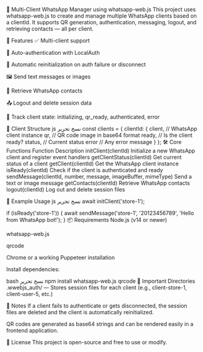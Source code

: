📲 Multi-Client WhatsApp Manager using whatsapp-web.js
This project uses whatsapp-web.js to create and manage multiple WhatsApp clients based on a clientId. It supports QR generation, authentication, messaging, logout, and retrieving contacts — all per client.

🚀 Features
✅ Multi-client support

🔐 Auto-authentication with LocalAuth

🔄 Automatic reinitialization on auth failure or disconnect

🖼️ Send text messages or images

📇 Retrieve WhatsApp contacts

📤 Logout and delete session data

🧠 Track client state: initializing, qr_ready, authenticated, error

🧱 Client Structure
js
نسخ
تحرير
const clients = {
  clientId: {
    client,   // WhatsApp client instance
    qr,       // QR code image in base64 format
    ready,    // Is the client ready?
    status,   // Current status
    error     // Any error message
  }
};
🛠️ Core Functions
Function	Description
initClient(clientId)	Initialize a new WhatsApp client and register event handlers
getClientStatus(clientId)	Get current status of a client
getClient(clientId)	Get the WhatsApp client instance
isReady(clientId)	Check if the client is authenticated and ready
sendMessage(clientId, number, message, imageBuffer, mimeType)	Send a text or image message
getContacts(clientId)	Retrieve WhatsApp contacts
logout(clientId)	Log out and delete session files

🧪 Example Usage
js
نسخ
تحرير
await initClient('store-1');

if (isReady('store-1')) {
    await sendMessage('store-1', '20123456789', 'Hello from WhatsApp bot!');
}
📦 Requirements
Node.js (v14 or newer)

whatsapp-web.js

qrcode

Chrome or a working Puppeteer installation

Install dependencies:

bash
نسخ
تحرير
npm install whatsapp-web.js qrcode
📂 Important Directories
.wwebjs_auth/ — Stores session files for each client (e.g., client-store-1, client-user-5, etc.)

📌 Notes
If a client fails to authenticate or gets disconnected, the session files are deleted and the client is automatically reinitialized.

QR codes are generated as base64 strings and can be rendered easily in a frontend application.

📄 License
This project is open-source and free to use or modify.

